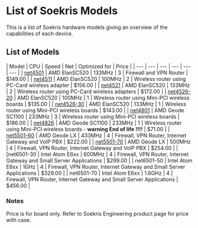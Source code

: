 # List of Soekris Models

This is a list of Soekris hardware models giving an overview of the capabilities of each device.

## List of Models

|  Model
 |  CPU
 |  Speed
 |  Net
 |  Optimized for
 |  Price
 |
| --- | --- | --- | --- | --- | --- |
| [net4501](Net4501.md "Net4501") |  AMD ElanSC520
 |  133MHz
 |  3
 |  Firewall and VPN Router
 |  $149.00
 |
| [net4511](Net4511.md "Net4511") |  AMD ElanSC520
 |  100MHz
 |  2
 |  Wireless router using PC-Card wireless adapter
 |  $156.00
 |
| [net4521](Net4521.md "Net4521") |  AMD ElanSC520
 |  133MHz
 |  2
 |  Wireless router using PC-Card wireless adapters
 |  $172.00
 |
| [net4526-20](Net4526.md "Net4526") |  AMD ElanSC520
 |  100MHz
 |  1
 |  Wireless router using Mini-PCI wireless boards
 |  $135.00
 |
| [net4526-30](Net4526.md "Net4526") |  AMD ElanSC520
 |  133MHz
 |  1
 |  Wireless router using Mini-PCI wireless boards
 |  $143.00
 |
| [net4801](Net4801.md "Net4801") |  AMD Geode SC1100
 |  233MHz
 |  3
 |  Wireless router using Mini-PCI wireless boards
 |  $186.00
 |
| [net4826](Net4826.md "Net4826") |  AMD Geode SC1100
 |  233MHz
 |  1
 |  Wireless router using Mini-PCI wireless boards - **warning End of life !!!!** |  $71.00
 |
| [net5501-60](Net5501.md "Net5501") |  AMD Geode LX
 |  433MHz
 |  4
 |  Firewall, VPN Router, Internet Gateway and VoIP PBX
 |  $222.00
 |
| [net5501-70](Net5501.md "Net5501") |  AMD Geode LX
 |  500MHz
 |  4
 |  Firewall, VPN Router, Internet Gateway and VoIP PBX
 |  $254.00
 |
| [net6501-30 |  Intel Atom E6xx
 |  600MHz
 |  4
 |  Firewall, VPN Router, Internet Gateway and Small Server Applications
 |  $299.00
 |
| net6501-50 |  Intel Atom E6xx
 |  1GHz
 |  4
 |  Firewall, VPN Router, Internet Gateway and Small Server Applications
 |  $329.00
 |
| net6501-70 |  Intel Atom E6xx
 |  1.6GHz
 |  4
 |  Firewall, VPN Router, Internet Gateway and Small Server Applications
 |  $456.00
 |


### Notes

Price is for board only. Refer to Soekris Engineering product page for price with case.
